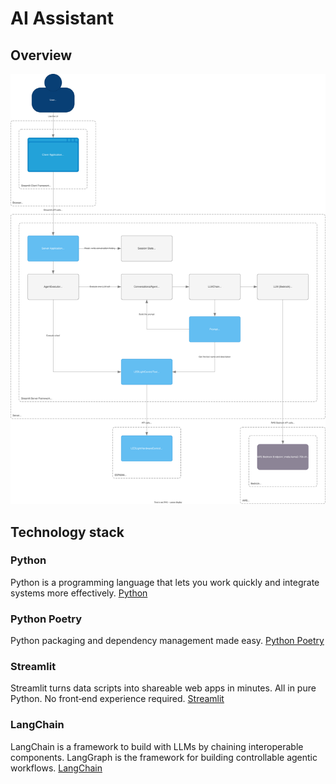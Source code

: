 # AI Assistant

## Overview

![Overview Diagram](docs/diagrams/overview.svg)

## Technology stack

### Python
Python is a programming language that lets you work quickly and integrate systems more effectively.
[Python](https://www.python.org)

### Python Poetry
Python packaging and dependency management made easy.
[Python Poetry](https://python-poetry.org)

### Streamlit
Streamlit turns data scripts into shareable web apps in minutes. All in pure Python. No front‑end experience required.
[Streamlit](https://streamlit.io)

### LangChain
LangChain is a framework to build with LLMs by chaining interoperable components. LangGraph is the framework for building controllable agentic workflows.
[LangChain](https://www.langchain.com)
